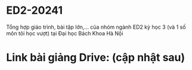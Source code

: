 # ED2-20241
Tổng hợp giáo trình, bài tập lớn,... của nhóm ngành ED2 kỳ học 3 (và 1 số môn tôi học vượt) tại Đại học Bách Khoa Hà Nội

# Link bài giảng Drive: (cập nhật sau)
